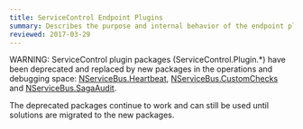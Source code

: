 ```yaml
---
title: ServiceControl Endpoint Plugins
summary: Describes the purpose and internal behavior of the endpoint plugins used by ServiceControl
reviewed: 2017-03-29
---
```


WARNING: ServiceControl plugin packages (ServiceControl.Plugin.*) have been deprecated and replaced by new packages in the operations and debugging space: [NServiceBus.Heartbeat](/nservicebus/operations/heartbeat.md), [NServiceBus.CustomChecks](/nservicebus/operations/custom-checks.md) and [NServiceBus.SagaAudit](/nservicebus/sagas/saga-audit.md).

The deprecated packages continue to work and can still be used until solutions are migrated to the new packages.